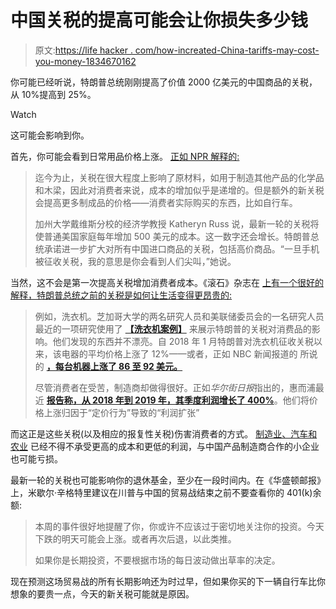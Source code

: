 # 中国关税的提高可能会让你损失多少钱

> 原文:[https://life hacker . com/how-increated-China-tariffs-may-cost-you-money-1834670162](https://lifehacker.com/how-increased-china-tariffs-might-cost-you-money-1834670162)

你可能已经听说，特朗普总统刚刚提高了价值 2000 亿美元的中国商品的关税，从 10%提高到 25%。

Watch

这可能会影响到你。

首先，你可能会看到日常用品价格上涨。 [正如 NPR 解释的:](https://www.npr.org/2019/05/10/721921317/new-round-of-tariffs-take-a-bigger-bite-of-consumers-budget)

> 迄今为止，关税在很大程度上影响了原材料，如用于制造其他产品的化学品和木梁，因此对消费者来说，成本的增加似乎是递增的。但是额外的新关税会提高更多制成品的价格——消费者实际购买的东西，比如自行车。
> 
> 加州大学戴维斯分校的经济学教授 Katheryn Russ 说，最新一轮的关税将使普通美国家庭每年增加 500 美元的成本。这一数字还会增长。特朗普总统承诺进一步扩大对所有中国进口商品的关税，包括高价商品。“一旦手机被征收关税，我的意思是你会看到人们尖叫，”她说。

当然，这不会是第一次提高关税增加消费者成本。《滚石》杂志在 [上有一个很好的解释，特朗普总统之前的关税是如何让生活变得更昂贵的:](https://www.rollingstone.com/politics/politics-news/trumps-tariff-hurting-americans-farmers-830772/)

> 例如，洗衣机。芝加哥大学的两名研究人员和美联储委员会的一名研究人员最近的一项研究使用了 [**【洗衣机案例】**](https://bfi.uchicago.edu/wp-content/uploads/BFI_WP_201961-1.pdf) 来展示特朗普的关税对消费品的影响。他们发现的东西并不漂亮。自 2018 年 1 月特朗普对洗衣机征收关税以来，该电器的平均价格上涨了 12%——或者，正如 NBC 新闻报道的 所说的 [**，每台机器上涨了 86 至 92 美元。**](https://www.nbcnews.com/business/consumer/trump-s-washing-machine-tariffs-are-costing-americans-almost-100-n999461)
> 
> 尽管消费者在受苦，制造商却做得很好。正如*华尔街日报*指出的，惠而浦最近 [**报告称，从 2018 年到 2019 年，其季度利润增长了 400%**](https://www.wsj.com/articles/tariffs-take-you-to-the-cleaners-11556665812)。他们将价格上涨归因于“定价行为”导致的“利润扩张”

而这正是这些关税(以及相应的报复性关税)伤害消费者的方式。 [制造业、汽车和农业](https://www.rollingstone.com/politics/politics-news/trump-tariff-effects-708376/) 已经不得不承受更高的成本和更低的利润，与中国产品制造商合作的小企业也可能亏损。

最新一轮的关税也可能影响你的退休基金，至少在一段时间内。在《华盛顿邮报》上，米歇尔·辛格特里建议在川普与中国的贸易战结束之前不要查看你的 401(k)余额:

> 本周的事件很好地提醒了你，你或许不应该过于密切地关注你的投资。今天下跌的明天可能会上涨。或者再次后退，以此类推。
> 
> 如果你是长期投资，不要根据市场的每日波动做出草率的决定。

现在预测这场贸易战的所有长期影响还为时过早，但如果你买的下一辆自行车比你想象的要贵一点，今天的新关税可能就是原因。